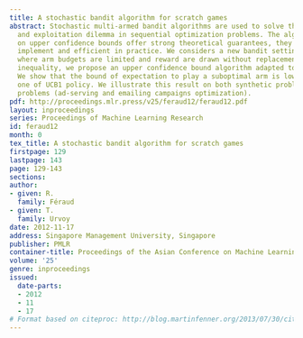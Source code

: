 ```yaml
---
title: A stochastic bandit algorithm for scratch games
abstract: Stochastic multi-armed bandit algorithms are used to solve the exploration
  and exploitation dilemma in sequential optimization problems. The algorithms based
  on upper confidence bounds offer strong theoretical guarantees, they are easy to
  implement and efficient in practice. We considers a new bandit setting, called \scratch-games",
  where arm budgets are limited and reward are drawn without replacement. Using Serfling
  inequality, we propose an upper confidence bound algorithm adapted to this setting.
  We show that the bound of expectation to play a suboptimal arm is lower than the
  one of UCB1 policy. We illustrate this result on both synthetic problems and realistic
  problems (ad-serving and emailing campaigns optimization).
pdf: http://proceedings.mlr.press/v25/feraud12/feraud12.pdf
layout: inproceedings
series: Proceedings of Machine Learning Research
id: feraud12
month: 0
tex_title: A stochastic bandit algorithm for scratch games
firstpage: 129
lastpage: 143
page: 129-143
sections: 
author:
- given: R.
  family: Féraud
- given: T.
  family: Urvoy
date: 2012-11-17
address: Singapore Management University, Singapore
publisher: PMLR
container-title: Proceedings of the Asian Conference on Machine Learning
volume: '25'
genre: inproceedings
issued:
  date-parts:
  - 2012
  - 11
  - 17
# Format based on citeproc: http://blog.martinfenner.org/2013/07/30/citeproc-yaml-for-bibliographies/
---
```

